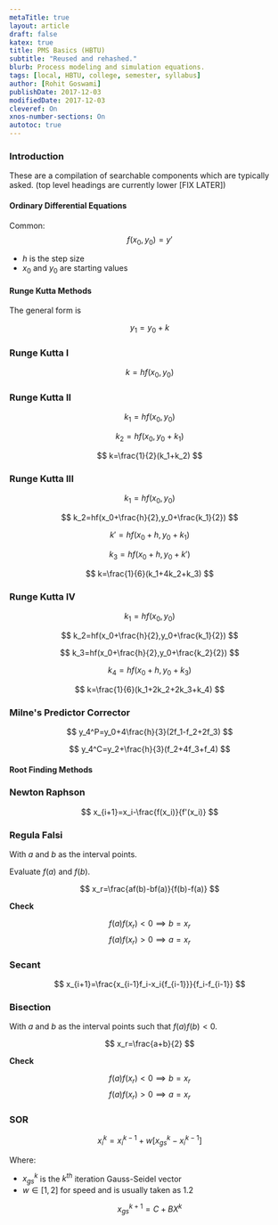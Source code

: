```yaml
---
metaTitle: true
layout: article
draft: false
katex: true
title: PMS Basics (HBTU)
subtitle: "Reused and rehashed."
blurb: Process modeling and simulation equations.
tags: [local, HBTU, college, semester, syllabus]
author: [Rohit Goswami]
publishDate: 2017-12-03
modifiedDate: 2017-12-03
cleveref: On
xnos-number-sections: On
autotoc: true
---
```


### Introduction

These are a compilation of searchable components which are typically asked. (top level headings are currently lower [FIX LATER])

#### Ordinary Differential Equations

Common:
$$ f(x_0,y_0)=y' $$

<!-- {#eq:fapprox} -->

- $h$ is the step size
- $x_0$ and $y_0$ are starting values

#### Runge Kutta Methods

The general form is

$$ y_1=y_0+k $$

<!-- {#eq:rkGen} -->

### Runge Kutta I

$$ k=hf(x_0,y_0) $$

<!-- {#eq:rk1k} -->

### Runge Kutta II

$$ k_1=hf(x_0,y_0) $$

<!-- {#eq:rk2k1} -->

$$ k_2=hf(x_0,y_0+k_1) $$

<!-- {#eq:rk2k2} -->

$$ k=\frac{1}{2}(k_1+k_2) $$

<!-- {#eq:rk2k} -->

### Runge Kutta III

$$ k_1=hf(x_0,y_0) $$

<!-- {#eq:rk3k1} -->

$$ k_2=hf(x_0+\frac{h}{2},y_0+\frac{k_1}{2}) $$

<!-- {#eq:rk3k2} -->

$$ k'=hf(x_0+h,y_0+k_1) $$

<!-- {#eq:rk3kp} -->

$$ k_3=hf(x_0+h,y_0+k') $$

<!-- {#eq:rk3k3} -->

$$ k=\frac{1}{6}(k_1+4k_2+k_3) $$

<!-- {#eq:rk3k} -->

### Runge Kutta IV

$$ k_1=hf(x_0,y_0) $$

<!-- {#eq:rk4k1} -->

$$ k_2=hf(x_0+\frac{h}{2},y_0+\frac{k_1}{2}) $$

<!-- {#eq:rk4k2} -->

$$ k_3=hf(x_0+\frac{h}{2},y_0+\frac{k_2}{2}) $$

<!-- {#eq:rk4kp} -->

$$ k_4=hf(x_0+h,y_0+k_3) $$

<!-- {#eq:rk4k3} -->

$$ k=\frac{1}{6}(k_1+2k_2+2k_3+k_4) $$

<!-- {#eq:rk4k} -->

### Milne's Predictor Corrector

$$ y_4^P=y_0+4\frac{h}{3}(2f_1-f_2+2f_3) $$

<!-- {#eq:mpcP} -->

$$ y_4^C=y_2+\frac{h}{3}(f_2+4f_3+f_4) $$

<!-- {#eq:mpcC} -->

#### Root Finding Methods

### Newton Raphson

$$ x_{i+1}=x_i-\frac{f(x_i)}{f'(x_i)} $$

### Regula Falsi

With $a$ and $b$ as the interval points.

Evaluate $f(a)$ and $f(b)$.

$$ x_r=\frac{af(b)-bf(a)}{f(b)-f(a)} $$

**Check**

$$f(a)f(x_r)<0\implies{b}=x_r$$
$$f(a)f(x_r)>0\implies{a}=x_r$$

### Secant

$$ x_{i+1}=\frac{x_{i-1}f_i-x_i{f_{i-1}}}{f_i-f_{i-1}} $$

### Bisection

With $a$ and $b$ as the interval points such that $f(a)f(b)<0$.

$$ x_r=\frac{a+b}{2} $$

**Check**

$$f(a)f(x_r)<0\implies{b}=x_r$$
$$f(a)f(x_r)>0\implies{a}=x_r$$

### SOR

$$ x_i^k=x_i^{k-1}+w[x_{gs}^k-x_i^{k-1}] $$

Where:

- $x_{gs}^k$ is the $k^{th}$ iteration Gauss-Seidel vector
- $w\in[1,2]$ for speed and is usually taken as $1.2$

$$ x_{gs}^{k+1}=C+{B}X^k $$
